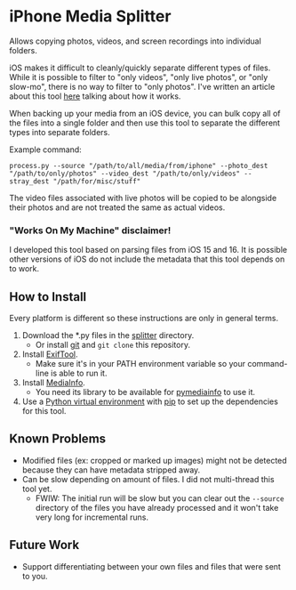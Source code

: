 # iPhone Media Splitter
Allows copying photos, videos, and screen recordings into individual folders.

iOS makes it difficult to cleanly/quickly separate different types of files. While it is possible to filter to "only videos", "only live photos", or "only slow-mo", there is no way to filter to "only photos". I've written an article about this tool [here](https://victorchang.codes/separating-iphone-media-types) talking about how it works.

When backing up your media from an iOS device, you can bulk copy all of the files into a single folder and then use this tool to separate the different types into separate folders.

Example command:
```
process.py --source "/path/to/all/media/from/iphone" --photo_dest "/path/to/only/photos" --video_dest "/path/to/only/videos" --stray_dest "/path/for/misc/stuff"
```

The video files associated with live photos will be copied to be alongside their photos and are not treated the same as actual videos.

### "Works On My Machine" disclaimer!
I developed this tool based on parsing files from iOS 15 and 16. It is possible other versions of iOS do not include the metadata that this tool depends on to work.

## How to Install
Every platform is different so these instructions are only in general terms.

1. Download the *.py files in the [splitter](https://github.com/nekorevend/iPhone-Media-Splitter/tree/main/splitter) directory.
    - Or install [git](https://git-scm.com/) and `git clone` this repository.
1. Install [ExifTool](https://exiftool.org/).
    - Make sure it's in your PATH environment variable so your command-line is able to run it.
1. Install [MediaInfo](https://mediaarea.net/en/MediaInfo).
    - You need its library to be available for [pymediainfo](https://pypi.org/project/pymediainfo/) to use it.
1. Use a [Python virtual environment](https://docs.python.org/3/library/venv.html) with [pip](https://packaging.python.org/en/latest/key_projects/#pip) to set up the dependencies for this tool.

## Known Problems
- Modified files (ex: cropped or marked up images) might not be detected because they can have metadata stripped away.
- Can be slow depending on amount of files. I did not multi-thread this tool yet.
  - FWIW: The initial run will be slow but you can clear out the `--source` directory of the files you have already processed and it won't take very long for incremental runs.

## Future Work
- Support differentiating between your own files and files that were sent to you.
